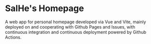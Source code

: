 # SalHe's Homepage

A web app for personal homepage developed via Vue and Vite, mainly deployed on and cooperating with Github Pages and Issues, with continuous integration and continuous deployment powered by Github Actions.
